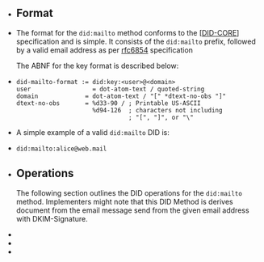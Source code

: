 - ## Format
- The format for the `did:mailto` method conforms to the [[DID-CORE](https://w3c-ccg.github.io/did-method-key/#bib-did-core)]
  specification and is simple. It consists of the  `did:mailto`  prefix,
  followed by a valid email address as per [rfc6854](https://datatracker.ietf.org/doc/html/rfc6854) specification
  
  The ABNF for the key format is described below:
- ```
  did-mailto-format := did:key:<user>@<domain>
  user   		       = dot-atom-text / quoted-string
  domain             = dot-atom-text / "[" *dtext-no-obs "]"
  dtext-no-obs       = %d33-90 / ; Printable US-ASCII
                       %d94-126  ; characters not including
                                 ; "[", "]", or "\"
  ```
- A simple example of a valid `did:mailto` DID is:
- ```
  did:mailto:alice@web.mail
  ```
- ## Operations
  
  The following section outlines the DID operations for the `did:mailto`
  method. Implementers might note that this DID Method is derives document from the email message send from the given email address with DKIM-Signature.
-
-
-